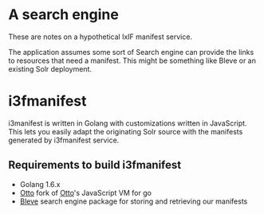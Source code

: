 
# A search engine

These are notes on a hypothetical IxIF manifest service.

The application assumes some sort of Search engine can provide the links to resources that need a manifest. This might be something like Bleve or an
existing Solr deployment.


# i3fmanifest

i3manifest is written in Golang with customizations written in JavaScript. This lets you easily adapt the originating Solr source with
the manifests generated by i3fmanifest service.

## Requirements to build i3fmanifest

+ Golang 1.6.x
+ [Otto](https://github.com/rsdoiel/otto) fork of [Otto](https://github.com/robertkremin)'s JavaScript VM for go
+ [Bleve](https://blevesearch.com) search engine package for storing and retrieving our manifests



